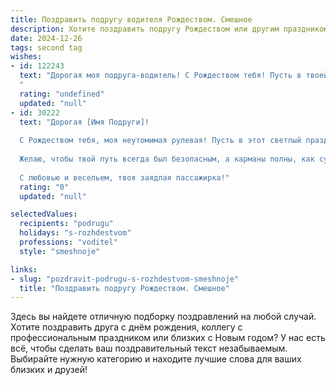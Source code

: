 ```yaml
---
title: Поздравить подругу водителя Рождеством. Смешное
description: Хотите поздравить подругу Рождеством или другим праздником? Наш ИИ создаст незабываемое поздравление, а вы обязательно выделитесь среди других.  
date: 2024-12-26
tags: second tag
wishes:
- id: 122243
  text: "Дорогая моя подруга-водитель! С Рождеством тебя! Пусть в твоей жизни будет как можно меньше пробок, а только ровные, прямые дороги к счастью и успеху.  Желаю, чтобы твой автомобиль всегда был полон не только бензина, но и радости, а  за рулём ты чувствовала себя королевой шоссе,  даже если за окном метель и  снег по колено!  Счастливых праздников!
  "
  rating: "undefined"
  updated: "null"
- id: 30222
  text: "Дорогая [Имя Подруги]!
  
  С Рождеством тебя, моя неутомимая рулевая! Пусть в этот светлый праздник на твоём пути будут только зеленые светофоры, а автошины поют колядки! Желаю, чтобы в твоем моторе всегда было больше праздничного настроения, чем в пробках – хорошей музыки и всех маршрутов, как самых весёлых рождественских историй. Пусть резкие повороты судьбы обходят тебя стороной, а самые долгие поездки заканчиваются уютными вечерними посиделками с ближними.
  
  Желаю, чтобы твой путь всегда был безопасным, а карманы полны, как сумка у Деда Мороза! Улыбок побольше и пешеходов, которые не только смотрят в сторону, но и помахивают тебе!
  
  С любовью и весельем, твоя заядлая пассажирка!"
  rating: "0"
  updated: "null"

selectedValues:
  recipients: "podrugu"
  holidays: "s-rozhdestvom"
  professions: "voditel"
  style: "smeshnoje"

links:
- slug: "pozdravit-podrugu-s-rozhdestvom-smeshnoje"
  title: "Поздравить подругу Рождеством. Смешное"
---
```


Здесь вы найдете отличную подборку поздравлений на любой случай. 
Хотите поздравить друга с днём рождения, коллегу с профессиональным праздником или близких с Новым годом? У нас есть всё, чтобы сделать ваш поздравительный текст незабываемым. Выбирайте нужную категорию и находите лучшие слова для ваших близких и друзей!
